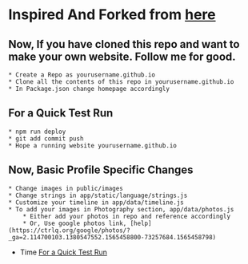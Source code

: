 # Inspired And Forked from [here](https://github.com/mldangelo/personal-site)

## Now, If you have cloned this repo and want to make your own website. Follow me for good.
    * Create a Repo as yourusername.github.io
    * Clone all the contents of this repo in yourusername.github.io
    * In Package.json change homepage accordingly

## For a Quick Test Run
    * npm run deploy
    * git add commit push
    * Hope a running website yourusername.github.io

## Now, Basic Profile Specific Changes
    * Change images in public/images
    * Change strings in app/static/language/strings.js
    * Customize your timeline in app/data/timeline.js
    * To add your images in Photography section, app/data/photos.js
        * Either add your photos in repo and reference accordingly
        * Or, Use google photos link, [help](https://ctrlq.org/google/photos/?_ga=2.114700103.1380547552.1565458800-73257684.1565458798)

- Time [For a Quick Test Run](#for-a-quick-test-run)